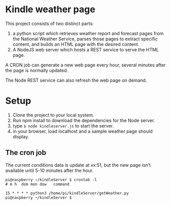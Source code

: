 # Kindle weather page
This project consists of two distinct parts:
1) a python script which retrieves weather report and forecast pages from the National Weather Service, parses those pages to extract specific content, and builds an HTML page with the desired content.
2) A NodeJS web server which hosts a REST service to serve the HTML page.

A CRON job can generate a new web page every hour, several minutes after the page is normally updated.

The Node REST service can also refresh the web page on demand.

# Setup
1) Clone the project to your local system.
2) Run npm install to download the  dependencies for the Node server.
3) type ```$ node kindleserver.js``` to start the server.
4) in your browser, load localhost and a sample weather page should display.

## The cron job
The current conditions data is update at xx:51, but the new page isn’t available until 5-10 minutes after the hour.
```
pi@naspberry ~/kindleServer $ crontab -l
# m h  dom mon dow   command

15 * * * * python3 /home/pi/kindleServer/getWeather.py
pi@naspberry ~/kindleServer $
```
